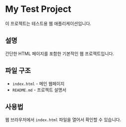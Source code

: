 # My Test Project

이 프로젝트는 테스트용 웹 애플리케이션입니다.

## 설명

간단한 HTML 페이지를 포함한 기본적인 웹 프로젝트입니다.

## 파일 구조

- `index.html` - 메인 웹페이지
- `README.md` - 프로젝트 설명서

## 사용법

웹 브라우저에서 `index.html` 파일을 열어서 확인할 수 있습니다.
